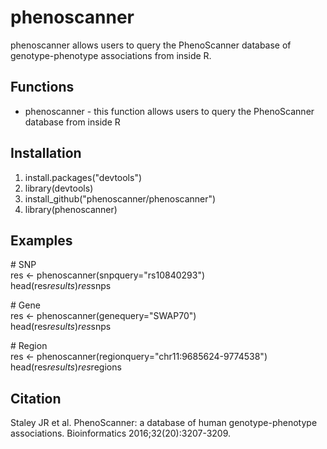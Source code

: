 # phenoscanner
phenoscanner allows users to query the PhenoScanner database of genotype-phenotype associations from inside R.

## Functions
* phenoscanner - this function allows users to query the PhenoScanner database from inside R 

## Installation
1. install.packages("devtools")
2. library(devtools) 
3. install_github("phenoscanner/phenoscanner")
4. library(phenoscanner)

## Examples 
\# SNP  
res <- phenoscanner(snpquery="rs10840293")  
head(res$results)  
res$snps  

\# Gene  
res <- phenoscanner(genequery="SWAP70")  
head(res$results)  
res$snps  

\# Region  
res <- phenoscanner(regionquery="chr11:9685624-9774538")  
head(res$results)  
res$regions 

## Citation
Staley JR et al. PhenoScanner: a database of human genotype-phenotype associations. Bioinformatics 2016;32(20):3207-3209.
